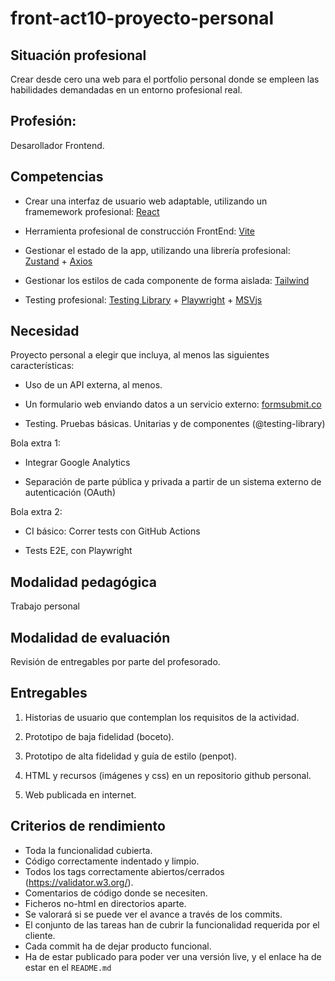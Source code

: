 # front-act10-proyecto-personal


## Situación profesional

Crear desde cero una web para el portfolio personal donde se empleen las habilidades demandadas en un entorno profesional real.


## Profesión:

Desarollador Frontend.


## Competencias

- Crear una interfaz de usuario web adaptable, utilizando un framemework profesional: [React](https://es.react.dev/)

- Herramienta profesional de construcción FrontEnd: [Vite](https://vite.dev/)

- Gestionar el estado de la app, utilizando una librería profesional: [Zustand](https://zustand-demo.pmnd.rs/) + [Axios](https://axios-http.com/es/docs/intro)

- Gestionar los estilos de cada componente de forma aislada: [Tailwind](https://tailwindcss.com/)

- Testing profesional: [Testing Library](https://testing-library.com/) + [Playwright](https://playwright.dev/) + [MSVjs](https://mswjs.io/)


## Necesidad

Proyecto personal a elegir que incluya, al menos las siguientes características:

 - Uso de un API externa, al menos.

 - Un formulario web enviando datos a un servicio externo: [formsubmit.co](https://formsubmit.co/unemail@dominio.com)

 - Testing. Pruebas básicas. Unitarias y de componentes (@testing-library)


Bola extra 1:

 - Integrar Google Analytics

 - Separación de parte pública y privada a partir de un sistema externo de autenticación (OAuth)


Bola extra 2:

 - CI básico: Correr tests con GitHub Actions

 - Tests E2E, con Playwright


## Modalidad pedagógica

Trabajo personal


## Modalidad de evaluación

Revisión de entregables por parte del profesorado.


## Entregables

1. Historias de usuario que contemplan los requisitos de la actividad.

2. Prototipo de baja fidelidad (boceto).

3. Prototipo de alta fidelidad y guía de estilo (penpot).

4. HTML y recursos (imágenes y css) en un repositorio github personal.

5. Web publicada en internet.


## Criterios de rendimiento

- Toda la funcionalidad cubierta.
- Código correctamente indentado y limpio.
- Todos los tags correctamente abiertos/cerrados (https://validator.w3.org/).
- Comentarios de código donde se necesiten.
- Ficheros no-html en directorios aparte.
- Se valorará si se puede ver el avance a través de los commits.
- El conjunto de las tareas han de cubrir la funcionalidad requerida por el cliente.
- Cada commit ha de dejar producto funcional.
- Ha de estar publicado para poder ver una versión live, y el enlace ha de estar en el `README.md`


